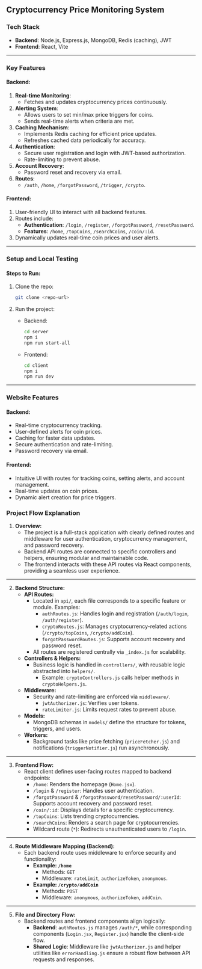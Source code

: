 ## Cryptocurrency Price Monitoring System

### Tech Stack

- **Backend**: Node.js, Express.js, MongoDB, Redis (caching), JWT
- **Frontend**: React, Vite

---

### Key Features

#### Backend:

1. **Real-time Monitoring**:
   - Fetches and updates cryptocurrency prices continuously.
2. **Alerting System**:
   - Allows users to set min/max price triggers for coins.
   - Sends real-time alerts when criteria are met.
3. **Caching Mechanism**:
   - Implements Redis caching for efficient price updates.
   - Refreshes cached data periodically for accuracy.
4. **Authentication**:
   - Secure user registration and login with JWT-based authorization.
   - Rate-limiting to prevent abuse.
5. **Account Recovery**:
   - Password reset and recovery via email.
6. **Routes**:
   - `/auth`, `/home`, `/forgotPassword`, `/trigger`, `/crypto`.

#### Frontend:

1. User-friendly UI to interact with all backend features.
2. Routes include:
   - **Authentication**: `/login`, `/register`, `/forgotPassword`, `/resetPassword`.
   - **Features**: `/home`, `/topCoins`, `/searchCoins`, `/coin/:id`.
3. Dynamically updates real-time coin prices and user alerts.

---

### Setup and Local Testing

#### Steps to Run:

1. Clone the repo:

   ```bash
   git clone <repo-url>
   ```

2. Run the project:
   - Backend:
     ```bash
     cd server
     npm i
     npm run start-all
     ```
   - Frontend:
     ```bash
     cd client
     npm i
     npm run dev
     ```

---

### Website Features

#### Backend:

- Real-time cryptocurrency tracking.
- User-defined alerts for coin prices.
- Caching for faster data updates.
- Secure authentication and rate-limiting.
- Password recovery via email.

#### Frontend:

- Intuitive UI with routes for tracking coins, setting alerts, and account management.
- Real-time updates on coin prices.
- Dynamic alert creation for price triggers.

### Project Flow Explanation

1. **Overview:**
   - The project is a full-stack application with clearly defined routes and middleware for user authentication, cryptocurrency management, and password recovery.
   - Backend API routes are connected to specific controllers and helpers, ensuring modular and maintainable code.
   - The frontend interacts with these API routes via React components, providing a seamless user experience.

---

2. **Backend Structure:**
   - **API Routes:**
     - Located in `api/`, each file corresponds to a specific feature or module. Examples:
       - `authRoutes.js`: Handles login and registration (`/auth/login`, `/auth/register`).
       - `cryptoRoutes.js`: Manages cryptocurrency-related actions (`/crypto/topCoins`, `/crypto/addCoin`).
       - `forgotPasswordRoutes.js`: Supports account recovery and password reset.
     - All routes are registered centrally via `_index.js` for scalability.
   - **Controllers & Helpers:**
     - Business logic is handled in `controllers/`, with reusable logic abstracted into `helpers/`.
       - Example: `cryptoControllers.js` calls helper methods in `cryptoHelpers.js`.
   - **Middleware:**
     - Security and rate-limiting are enforced via `middleware/`.
       - `jwtAuthorizer.js`: Verifies user tokens.
       - `rateLimiter.js`: Limits request rates to prevent abuse.
   - **Models:**
     - MongoDB schemas in `models/` define the structure for tokens, triggers, and users.
   - **Workers:**
     - Background tasks like price fetching (`priceFetcher.js`) and notifications (`triggerNotifier.js`) run asynchronously.

---

3. **Frontend Flow:**
   - React client defines user-facing routes mapped to backend endpoints:
     - `/home`: Renders the homepage (`Home.jsx`).
     - `/login` & `/register`: Handles user authentication.
     - `/forgotPassword` & `/forgotPassword/resetPassword/:userId`: Supports account recovery and password reset.
     - `/coin/:id`: Displays details for a specific cryptocurrency.
     - `/topCoins`: Lists trending cryptocurrencies.
     - `/searchCoins`: Renders a search page for cryptocurrencies.
     - Wildcard route (`*`): Redirects unauthenticated users to `/login`.

---

4. **Route Middleware Mapping (Backend):**
   - Each backend route uses middleware to enforce security and functionality:
     - **Example: `/home`**
       - Methods: `GET`
       - Middleware: `rateLimit`, `authorizeToken`, `anonymous`.
     - **Example: `/crypto/addCoin`**
       - Methods: `POST`
       - Middleware: `anonymous`, `authorizeToken`, `addCoin`.

---

5. **File and Directory Flow:**
   - Backend routes and frontend components align logically:
     - **Backend**: `authRoutes.js` manages `/auth/*`, while corresponding components (`Login.jsx`, `Register.jsx`) handle the client-side flow.
     - **Shared Logic**: Middleware like `jwtAuthorizer.js` and helper utilities like `errorHandling.js` ensure a robust flow between API requests and responses.
